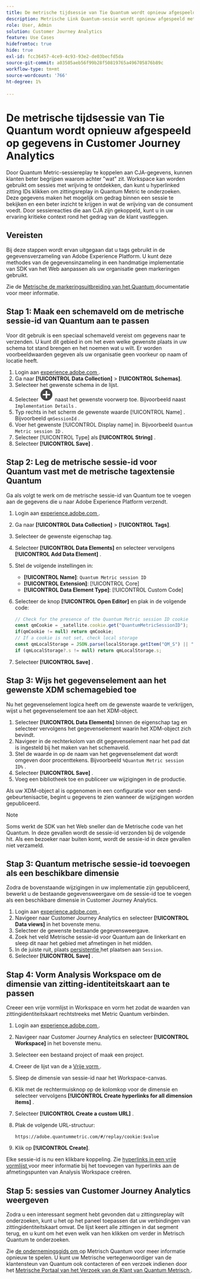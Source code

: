 ```yaml
---
title: De metrische tijdsessie van Tie Quantum wordt opnieuw afgespeeld op gegevens in Customer Journey Analytics
description: Metrische Link Quantum-sessie wordt opnieuw afgespeeld met CJA-gegevens om beter te begrijpen waarom achter "wat" zit.
role: User, Admin
solution: Customer Journey Analytics
feature: Use Cases
hidefromtoc: true
hide: true
exl-id: fcc36457-4ce9-4c93-93e2-de03becfd5da
source-git-commit: a03505aeb56f99b28f50819765a496705876b89c
workflow-type: tm+mt
source-wordcount: '766'
ht-degree: 1%

---
```


# De metrische tijdsessie van Tie Quantum wordt opnieuw afgespeeld op gegevens in Customer Journey Analytics

Door Quantum Metric-sessiereplay te koppelen aan CJA-gegevens, kunnen klanten beter begrijpen waarom achter &quot;wat&quot; zit.  Workspace kan worden gebruikt om sessies met wrijving te ontdekken, dan kunt u hyperlinked zitting IDs klikken om zittingsreplay in Quantum Metric te onderzoeken.  Deze gegevens maken het mogelijk om gedrag binnen een sessie te bekijken en een beter inzicht te krijgen in wat de wrijving van de consument voedt.  Door sessiereacties die aan CJA zijn gekoppeld, kunt u in uw ervaring kritieke context rond het gedrag van de klant vastleggen.

## Vereisten

Bij deze stappen wordt ervan uitgegaan dat u tags gebruikt in de gegevensverzameling van Adobe Experience Platform. U kunt deze methodes van de gegevensinzameling in een handmatige implementatie van SDK van het Web aanpassen als uw organisatie geen markeringen gebruikt.

Zie de [ Metrische de markeringsuitbreiding van het Quantum ](https://experienceleague.adobe.com/nl/docs/experience-platform/destinations/catalog/analytics/quantum-metric) documentatie voor meer informatie.

## Stap 1: Maak een schemaveld om de metrische sessie-id van Quantum aan te passen

Voor dit gebruik is een speciaal schemaveld vereist om gegevens naar te verzenden. U kunt dit gebied in om het even welke gewenste plaats in uw schema tot stand brengen en het noemen wat u wilt. Er worden voorbeeldwaarden gegeven als uw organisatie geen voorkeur op naam of locatie heeft.

1. Login aan [ experience.adobe.com ](https://experience.adobe.com).
1. Ga naar **[!UICONTROL Data Collection]** > **[!UICONTROL Schemas]**.
1. Selecteer het gewenste schema in de lijst.
1. Selecteer ![ voeg gebiedspictogram ](/help/assets/icons/AddCircle.svg) naast het gewenste voorwerp toe. Bijvoorbeeld naast `Implementation Details` .
1. Typ rechts in het scherm de gewenste waarde [!UICONTROL Name] . Bijvoorbeeld `qmSessionId` .
1. Voer het gewenste [!UICONTROL Display name] in. Bijvoorbeeld `Quantum Metric session ID` .
1. Selecteer [!UICONTROL Type] als **[!UICONTROL String]** .
1. Selecteer **[!UICONTROL Save]** .

## Stap 2: Leg de metrische sessie-id voor Quantum vast met de metrische tagextensie Quantum

Ga als volgt te werk om de metrische sessie-id van Quantum toe te voegen aan de gegevens die u naar Adobe Experience Platform verzendt.

1. Login aan [ experience.adobe.com ](https://experience.adobe.com).
1. Ga naar **[!UICONTROL Data Collection]** > **[!UICONTROL Tags]**.
1. Selecteer de gewenste eigenschap tag.
1. Selecteer **[!UICONTROL Data Elements]** en selecteer vervolgens **[!UICONTROL Add Data Element]** .
1. Stel de volgende instellingen in:
   * **[!UICONTROL Name]**: `Quantum Metric session ID`
   * **[!UICONTROL Extension]**: [!UICONTROL Core]
   * **[!UICONTROL Data Element Type]**: [!UICONTROL Custom Code]
1. Selecteer de knop **[!UICONTROL Open Editor]** en plak in de volgende code:

   ```js
   // Check for the presence of the Quantum Metric session ID cookie
   const qmCookie = _satellite.cookie.get("QuantumMetricSessionID");
   if(qmCookie != null) return qmCookie;
   // If a cookie is not set, check local storage
   const qmLocalStorage = JSON.parse(localStorage.getItem("QM_S") || "{}");
   if (qmLocalStorage?.s != null) return qmLocalStorage.s;
   ```

1. Selecteer **[!UICONTROL Save]** .

## Stap 3: Wijs het gegevenselement aan het gewenste XDM schemagebied toe

Nu het gegevenselement logica heeft om de gewenste waarde te verkrijgen, wijst u het gegevenselement toe aan het XDM-object.

1. Selecteer **[!UICONTROL Data Elements]** binnen de eigenschap tag en selecteer vervolgens het gegevenselement waarin het XDM-object zich bevindt.
1. Navigeer in de rechterkolom van dit gegevenselement naar het pad dat is ingesteld bij het maken van het schemaveld.
1. Stel de waarde in op de naam van het gegevenselement dat wordt omgeven door procenttekens. Bijvoorbeeld `%Quantum Metric session ID%` .
1. Selecteer **[!UICONTROL Save]** .
1. Voeg een bibliotheek toe en publiceer uw wijzigingen in de productie.

Als uw XDM-object al is opgenomen in een configuratie voor een send-gebeurtenisactie, begint u gegevens te zien wanneer de wijzigingen worden gepubliceerd.

>[!NOTE]
>
>Soms werkt de SDK van het Web sneller dan de Metrische code van het Quantum. In deze gevallen wordt de sessie-id verzonden bij de volgende hit. Als een bezoeker naar buiten komt, wordt de sessie-id in deze gevallen niet verzameld.

## Stap 3: Quantum metrische sessie-id toevoegen als een beschikbare dimensie

Zodra de bovenstaande wijzigingen in uw implementatie zijn gepubliceerd, bewerkt u de bestaande gegevensweergave om de sessie-id toe te voegen als een beschikbare dimensie in Customer Journey Analytics.

1. Login aan [ experience.adobe.com ](https://experience.adobe.com).
1. Navigeer naar Customer Journey Analytics en selecteer **[!UICONTROL Data views]** in het bovenste menu.
1. Selecteer de gewenste bestaande gegevensweergave.
1. Zoek het veld Metrische sessie-id voor Quantum aan de linkerkant en sleep dit naar het gebied met afmetingen in het midden.
1. In de juiste ruit, plaats [ persistentie ](/help/data-views/component-settings/persistence.md) het plaatsen aan `Session`.
1. Selecteer **[!UICONTROL Save]** .

## Stap 4: Vorm Analysis Workspace om de dimensie van zitting-identiteitskaart aan te passen

Creeer een vrije vormlijst in Workspace en vorm het zodat de waarden van zittingidentiteitskaart rechtstreeks met Metric Quantum verbinden.

1. Login aan [ experience.adobe.com ](https://experience.adobe.com).
1. Navigeer naar Customer Journey Analytics en selecteer **[!UICONTROL Workspace]** in het bovenste menu.
1. Selecteer een bestaand project of maak een project.
1. Creeer de lijst van de a [ Vrije vorm ](/help/analysis-workspace/visualizations/freeform-table/freeform-table.md).
1. Sleep de dimensie van sessie-id naar het Workspace-canvas.
1. Klik met de rechtermuisknop op de kolomkop voor de dimensie en selecteer vervolgens **[!UICONTROL Create hyperlinks for all dimension items]** .
1. Selecteer **[!UICONTROL Create a custom URL]** .
1. Plak de volgende URL-structuur:

   ```
   https://adobe.quantummetric.com/#/replay/cookie:$value
   ```

1. Klik op **[!UICONTROL Create]**.

Elke sessie-id is nu een klikbare koppeling. Zie [ hyperlinks in een vrije vormlijst ](/help/analysis-workspace/visualizations/freeform-table/freeform-table-hyperlinks.md) voor meer informatie bij het toevoegen van hyperlinks aan de afmetingspunten van Analysis Workspace creëren.

## Stap 5: sessies van Customer Journey Analytics weergeven

Zodra u een interessant segment hebt gevonden dat u zittingsreplay wilt onderzoeken, kunt u het op het paneel toepassen dat uw verbindingen van zittingidentiteitskaart omvat. De lijst keert alle zittingen in dat segment terug, en u kunt om het even welk van hen klikken om verder in Metrisch Quantum te onderzoeken.

Zie [ de ondernemingsgids om ](https://www.quantummetric.com/resources/ebook/the-enterprise-guide-to-session-replay) op Metrisch Quantum voor meer informatie opnieuw te spelen. U kunt uw Metrische vertegenwoordiger van de klantensteun van Quantum ook contacteren of een verzoek indienen door het [ Metrische Portaal van het Verzoek van de Klant van Quantum Metrisch ](https://community.quantummetric.com/s/public-support-page).
